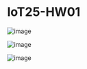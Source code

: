 # IoT25-HW01

![image](https://github.com/user-attachments/assets/46b81d67-45da-42e0-bfae-179e27ca3d67)

![image](https://github.com/user-attachments/assets/abc4e0b0-331c-4e0d-b3d8-d9ef3e1b0cde)

![image](https://github.com/user-attachments/assets/6c63fd67-d88f-43f2-8498-8b8f4c25219c)
